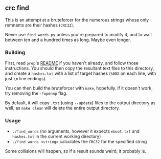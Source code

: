 ## crc find
This is an attempt at a bruteforcer for the numerous strings whose only remnants are their hashes (`CRC32`).

Never use `find_words.py` unless you're prepared to modify it, and to wait between ten and a hundred times as long. Maybe even longer.

### Building
First, read `prep`'s [README](../prep/README.md) if you haven't already, and follow those instructions. You should then copy the resultant text files to this directory, and create a `hashes.txt` with a list of target hashes (`%08X` on each line, with just `\n` line endings).

You can then build the bruteforcer with `make`, hopefully. If it doesn't work, try removing the `-fopenmp` flag.

By default, it will copy `.txt` (using `--update`) files to the output directory as well, as `make clean` will delete the entire output directory.

### Usage
- `./find_words` (no arguments, however it expects `eboot.txt` and `hashes.txt` in the current working directory)
- `./find_words <string>` calculates the `CRC32` for the specified string

Some collisions will happen, so if a result sounds weird, it probably is.
